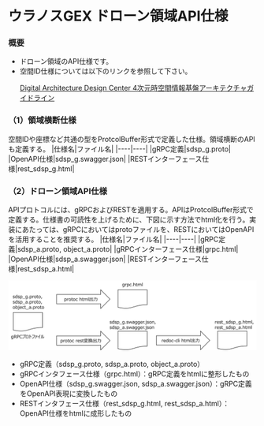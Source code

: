 # ウラノスGEX ドローン領域API仕様

### 概要

-   ドローン領域のAPI仕様です。
-   空間ID仕様については以下のリンクを参照して下さい。
    <!--[Digital Architecture Design Center 4次元時空間情報基盤 ガイドライン](https://www.ipa.go.jp/digital/architecture/project/autonomousmobilerobot/3dspatial_guideline.html)-->
    <p><a href="https://www.ipa.go.jp/digital/architecture/project/autonomousmobilerobot/3dspatial_guideline.html" target="_blank">Digital Architecture Design Center 4次元時空間情報基盤アーキテクチャガイドライン</a></p>

### （1）領域横断仕様

空間IDや座標など共通の型をProtcolBuffer形式で定義した仕様。領域横断のAPIも定義する。
|仕様名|ファイル名|
|----|----|
|gRPC定義|sdsp_g.proto|
|OpenAPI仕様|sdsp_g.swagger.json|
|RESTインターフェース仕様|rest_sdsp_g.html|

### （2）ドローン領域API仕様

APIプロトコルには、gRPCおよびRESTを適用する。APIはProtcolBuffer形式で定義する。仕様書の可読性を上げるために、下図に示す方法でhtml化を行う。実装にあたっては、gRPCにおいてはprotoファイルを、RESTにおいてはOpenAPIを活用することを推奨する。
|仕様名|ファイル名|
|----|----|
|gRPC定義|sdsp_a.proto, object_a.proto|
|gRPCインターフェース仕様|grpc.html|
|OpenAPI仕様|sdsp_a.swagger.json|
|RESTインターフェース仕様|rest_sdsp_a.html|

![drone_api_image1](images/drone_api_image1.png)

-   gRPC定義（sdsp_g.proto, sdsp_a.proto, object_a.proto）
-   gRPCインタフェース仕様（grpc.html）：gRPC定義をhtmlに整形したもの
-   OpenAPI仕様（sdsp_g.swagger.json, sdsp_a.swagger.json）：gRPC定義をOpenAPI表現に変換したもの
-   RESTインタフェース仕様（rest_sdsp_g.html, rest_sdsp_a.html）：OpenAPI仕様をhtmlに成形したもの

